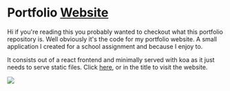# Portfolio [Website](emielvanseveren.be)

Hi if you're reading this you probably wanted to checkout what this portfolio repository is. Well obviously it's the code for my portfolio website. A small application I created for a school assignment and because I enjoy to.

It consists out of a react frontend and minimally served with koa as it just needs to serve static files.
Click [here](emielvanseveren.be), or in the title to visit the website.

<img src="https://github.com/emielvanseveren/portfolio/blob/49-readme/documentation/preview.gif" />
